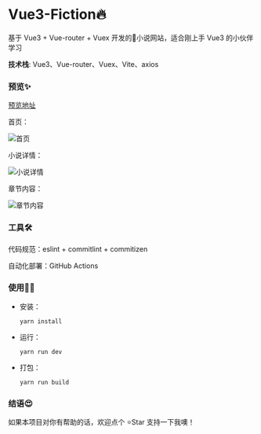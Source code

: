 # Vue3-Fiction🔥

基于 Vue3 + Vue-router + Vuex 开发的📕小说网站，适合刚上手 Vue3 的小伙伴学习


**技术栈**: Vue3、Vue-router、Vuex、Vite、axios

### 预览✨

[预览地址](http://139.196.47.8:8930/)

首页：

![首页](https://codertzm.oss-cn-chengdu.aliyuncs.com/img/20220612223809.png)

小说详情：

![小说详情](https://codertzm.oss-cn-chengdu.aliyuncs.com/img/20220612223903.png)

章节内容：

![章节内容](https://codertzm.oss-cn-chengdu.aliyuncs.com/img/20220612223926.png)

### 工具🛠️

代码规范：eslint + commitlint + commitizen

自动化部署：GitHub Actions

### 使用💁‍♂️

- 安装：

  ```shell
  yarn install
  ```

- 运行：

  ```shell
  yarn run dev
  ```

- 打包：

  ```shell
  yarn run build
  ```

### 结语😍

如果本项目对你有帮助的话，欢迎点个 ⭐Star 支持一下我噢！
